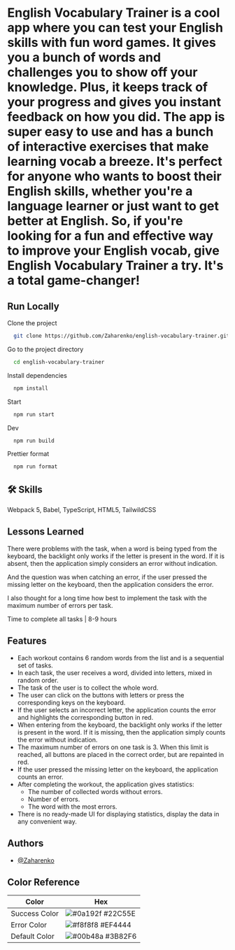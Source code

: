 
# English Vocabulary Trainer is a cool app where you can test your English skills with fun word games. It gives you a bunch of words and challenges you to show off your knowledge. Plus, it keeps track of your progress and gives you instant feedback on how you did. The app is super easy to use and has a bunch of interactive exercises that make learning vocab a breeze. It's perfect for anyone who wants to boost their English skills, whether you're a language learner or just want to get better at English. So, if you're looking for a fun and effective way to improve your English vocab, give English Vocabulary Trainer a try. It's a total game-changer!


## Run Locally

Clone the project
```bash
  git clone https://github.com/Zaharenko/english-vocabulary-trainer.git
```

Go to the project directory
```bash
  cd english-vocabulary-trainer
```

Install dependencies
```bash
  npm install
```

Start
```bash
  npm run start
```

Dev
```bash
  npm run build
```

Prettier format
```bash
  npm run format
```


## 🛠 Skills
Webpack 5, Babel, TypeScript, HTML5, TailwildCSS


## Lessons Learned

There were problems with the task, when a word is being typed from the keyboard, the backlight only works if the letter is present in the word. If it is absent, then the application simply considers an error without indication.

And the question was when catching an error, if the user pressed the missing letter on the keyboard, then the application considers the error.

I also thought for a long time how best to implement the task with the maximum number of errors per task.

Time to complete all tasks | 8-9 hours



## Features

- Each workout contains 6 random words from the list and is a sequential set of tasks.
- In each task, the user receives a word, divided into letters, mixed in random order.
- The task of the user is to collect the whole word.
- The user can click on the buttons with letters or press the corresponding keys on the keyboard.
- If the user selects an incorrect letter, the application counts the error and highlights the corresponding button in red.
- When entering from the keyboard, the backlight only works if the letter is present in the word. If it is missing, then the application simply counts the error without indication.
- The maximum number of errors on one task is 3. When this limit is reached, all buttons are placed in the correct order, but are repainted in red.
- If the user pressed the missing letter on the keyboard, the application counts an error.
- After completing the workout, the application gives statistics:
     - The number of collected words without errors.
     - Number of errors.
     - The word with the most errors.
- There is no ready-made UI for displaying statistics, display the data in any convenient way.


## Authors

- [@Zaharenko](https://www.linkedin.com/in/anton-zaharenko/)

## Color Reference

| Color             | Hex                                                                |
| ----------------- | ------------------------------------------------------------------ |
| Success Color | ![#0a192f](https://via.placeholder.com/10/22C55E?text=+) #22C55E |
| Error Color | ![#f8f8f8](https://via.placeholder.com/10/EF4444?text=+) #EF4444 |
| Default Color | ![#00b48a](https://via.placeholder.com/10/3B82F6?text=+) #3B82F6 |